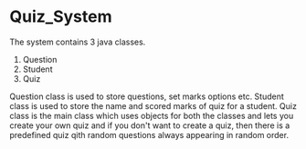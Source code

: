 # Quiz_System
The system contains 3 java classes.
1. Question
2. Student
3. Quiz

Question class is used to store questions, set marks options etc.
Student class is used to store the name and scored marks of quiz for a student.
Quiz class is the main class which uses objects for both the classes and lets you create your own quiz and if you don't want to create a quiz, then there is a predefined quiz qith random questions always appearing in random order.
